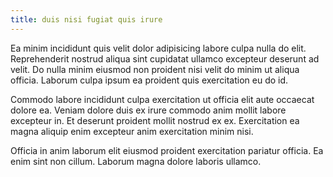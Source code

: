 ```yaml
---
title: duis nisi fugiat quis irure
---
```


Ea minim incididunt quis velit dolor adipisicing labore culpa nulla do elit. Reprehenderit nostrud aliqua sint cupidatat ullamco excepteur deserunt ad velit. Do nulla minim eiusmod non proident nisi velit do minim ut aliqua officia. Laborum culpa ipsum ea proident quis exercitation eu do id.

Commodo labore incididunt culpa exercitation ut officia elit aute occaecat dolore ea. Veniam dolore duis ex irure commodo anim mollit labore excepteur in. Et deserunt proident mollit nostrud ex ex. Exercitation ea magna aliquip enim excepteur anim exercitation minim nisi.

Officia in anim laborum elit eiusmod proident exercitation pariatur officia. Ea enim sint non cillum. Laborum magna dolore laboris ullamco.